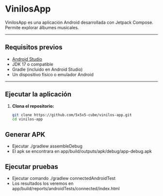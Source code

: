 # VinilosApp

VinilosApp es una aplicación Android desarrollada con Jetpack Compose. Permite explorar álbumes musicales.

---

## Requisitos previos

- [Android Studio](https://developer.android.com/studio) 
- JDK 17 o compatible
- Gradle (incluido en Android Studio)
- Un dispositivo físico o emulador Android

---

## Ejecutar la aplicación

1. **Clona el repositorio:**

   ```bash
   git clone https://github.com/5x5x5-cube/vinilos-app.git
   cd vinilos-app

## Generar APK

- Ejecutar ./gradlew assembleDebug
- El apk se encontrara en app/build/outputs/apk/debug/app-debug.apk

## Ejecutar pruebas

- Ejecutar comando ./gradlew connectedAndroidTest
- Los resultados los veremos en app/build/reports/androidTests/connected/index.html
